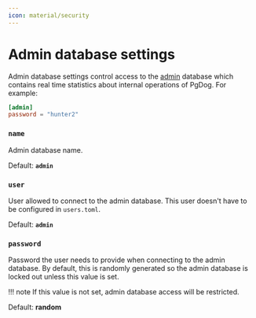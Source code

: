 ```yaml
---
icon: material/security
---
```


# Admin database settings

Admin database settings control access to the [admin](../../administration/index.md) database which contains real time statistics about internal operations
of PgDog. For example:

```toml
[admin]
password = "hunter2"
```

### `name`

Admin database name.

Default: **`admin`**

### `user`

User allowed to connect to the admin database. This user doesn't have
to be configured in `users.toml`.

Default: **`admin`**

### `password`

Password the user needs to provide when connecting to the admin database. By default, this is randomly
generated so the admin database is locked out unless this value is set.

!!! note
    If this value is not set, admin database access will be restricted.

Default: **random**
